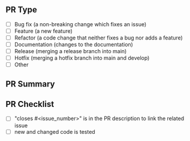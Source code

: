 <!--
Thank you so much for your PR! To help us review your contribution, please check
out the contribution guide: https://github.com/sandyowlet/test-pyproject/blob/main/CONTRIBUTING.md
-->

## PR Type

- [ ] Bug fix (a non-breaking change which fixes an issue)
- [ ] Feature (a new feature)
- [ ] Refactor (a code change that neither fixes a bug nor adds a feature)
- [ ] Documentation (changes to the documentation)
- [ ] Release (merging a release branch into main)
- [ ] Hotfix (merging a hotfix branch into main and develop)
- [ ] Other

## PR Summary

<!-- Please describe the pull request, using the questions below as guidance, and link to any relevant issues and PRs:

- Why is this change necessary?
- What problem does it solve?
- What is the reasoning for this implementation?

Additionally, please summarize the changes in the title, for example "Raise ValueError on
invalid input" and avoid non-descriptive titles such as "Addresses
issue #8576".

If possible, please provide a minimum self-contained example.

-->

## PR Checklist

<!-- Please check any applicable boxes. -->

- [ ] "closes #<issue_number>" is in the PR description to link the related issue
- [ ] new and changed code is tested

<!-- Thank you for your contribution! -->
